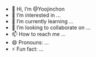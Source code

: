 - 👋 Hi, I’m @Yoojinchon
- 👀 I’m interested in ...
- 🌱 I’m currently learning ...
- 💞️ I’m looking to collaborate on ...
- 📫 How to reach me ...
- 😄 Pronouns: ...
- ⚡ Fun fact: ...

<!---
Yoojinchon/Yoojinchon is a ✨ special ✨ repository because its `README.md` (this file) appears on your GitHub profile.
You can click the Preview link to take a look at your changes.
--->
